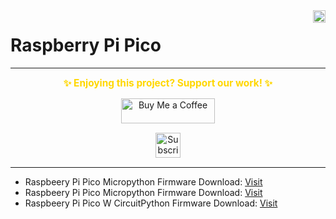 <img align="right" src="https://visitor-badge.laobi.icu/badge?page_id=papercodeIN.RPI_PICO" height="20" />

# Raspberry Pi Pico
---
<p align="center">
  <span style="font-size: 1.1em; color: #FFD700; font-weight: bold;">✨ Enjoying this project? Support our work! ✨</span>
</p>

<p align="center" style="margin: 15px 0;">
  <a href="https://buymeacoffee.com/pylin" target="_blank">
    <img src="https://cdn.buymeacoffee.com/buttons/v2/default-yellow.png" alt="Buy Me a Coffee" style="height: 40px; width: 150px;">
  </a>
</p>

<p align="center" style="margin: 15px 0;">
  <a href="https://www.youtube.com/channel/UCKKhdFV0q8CV5vWUDfiDfTw" target="_blank">
    <img src="https://img.shields.io/badge/SUBSCRIBE%20ON%20YOUTUBE-FF0000?style=for-the-badge&logo=youtube&logoColor=white" alt="Subscribe on YouTube" style="height: 40px;">
  </a>
</p>

---

- Raspbeery Pi Pico Micropython Firmware Download: [Visit](https://micropython.org/download/rp2-pico/)
- Raspbeery Pi Pico Micropython Firmware Download: [Visit](https://micropython.org/download/RPI_PICO_W/)
- Raspbeery Pi Pico W CircuitPython Firmware Download: [Visit](https://circuitpython.org/board/raspberry_pi_pico_w/)
